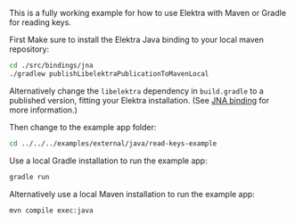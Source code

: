 This is a fully working example for how to use Elektra with Maven or Gradle for reading keys.

First Make sure to install the Elektra Java binding to your local maven repository:

```sh
cd ./src/bindings/jna
./gradlew publishLibelektraPublicationToMavenLocal
```

Alternatively change the `libelektra` dependency in `build.gradle` to a published version, fitting your Elektra installation.
(See [JNA binding](../../../../src/bindings/jna/README.md) for more information.)

Then change to the example app folder:

```sh
cd ../../../examples/external/java/read-keys-example
```

Use a local Gradle installation to run the example app:

```sh
gradle run
```

Alternatively use a local Maven installation to run the example app:

```sh
mvn compile exec:java
```
